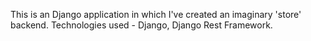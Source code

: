 This is an Django application in which I've created an imaginary 'store' backend. 
Technologies used - Django, Django Rest Framework.
